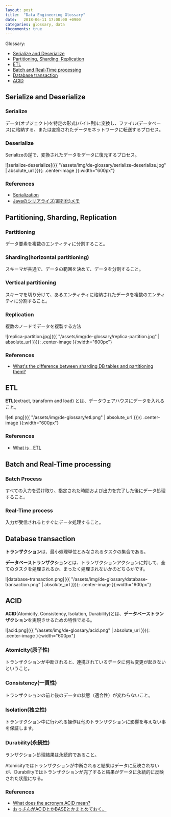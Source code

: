 ```yaml
---
layout: post
title:  "Data Engineering Glossary"
date:   2018-06-11 17:00:00 +0900
categories: glossary, data
fbcomments: true
---
```


Glossary:

- [Serialize and Deserialize](#serialize-and-deserialize)
- [Partitioning, Sharding, Replication](#partitioning-sharding-replication)
- [ETL](#etl)
- [Batch and Real-Time processing](#batch-and-real-time-processing)
- [Database transaction](#database-transaction)
- [ACID](#acid)




## Serialize and Deserialize

### Serialize
データ(オブジェクト)を特定の形式(バイト列)に変換し、ファイル(データベース)に格納する、または変換されたデータをネットワークに転送するプロセス。

### Deserialize
Serializeの逆で、変換されたデータをデータに復元するプロセス。


![serialize-deserialize]({{ "/assets/img/de-glossary/serialize-deserialize.jpg" | absolute_url }}){: .center-image }{:width="600px"}

### References
- [Serialization](https://en.wikipedia.org/wiki/Serialization)
- [Javaのシリアライズ(直列化)メモ](https://qiita.com/Sekky0905/items/b3c6776d10f183d8fc89)




## Partitioning, Sharding, Replication

### Partitioning
データ要素を複数のエンティティに分割すること。

### Sharding(horizontal partitioning)
スキーマが共通で、データの範囲を決めて、データを分割すること。

### Vertical partitioning
スキーマを切り分けて、あるエンティティに格納されたデータを複数のエンティティに分割すること。

### Replication
複数のノードでデータを複製する方法


![replica-partition.jpg]({{ "/assets/img/de-glossary/replica-partition.jpg" | absolute_url }}){: .center-image }{:width="600px"}

### References
- [What's the difference between sharding DB tables and partitioning them?](https://www.quora.com/Whats-the-difference-between-sharding-DB-tables-and-partitioning-them)



## ETL

**ETL**(extract, transform and load) とは、データウェアハウスにデータを入れること。

![etl.png]({{ "/assets/img/de-glossary/etl.png" | absolute_url }}){: .center-image }{:width="600px"}

### References
- [What is　ETL](https://www.quora.com/What-is-ETL)



## Batch and Real-Time processing

### Batch Process
すべての入力を受け取り、指定された時間および出力を完了した後にデータ処理すること。

### Real-Time process
入力が受信されるとすぐにデータ処理すること。



## Database transaction

**トランザクション**は、最小処理単位とみなされるタスクの集合である。

**データベーストランザクション**とは、トランザクションアクションに対して、全てのタスクを処理されるか、まったく処理されないかのどちらかです。

![database-transaction.png]({{ "/assets/img/de-glossary/database-transaction.png" | absolute_url }}){: .center-image }{:width="600px"}


## ACID

**ACID**(Atomicity, Consistency, Isolation, Durability)とは、**データベーストランザクション**を実現させるための特性である。

![acid.png]({{ "/assets/img/de-glossary/acid.png" | absolute_url }}){: .center-image }{:width="600px"}

### Atomicity(原子性)
トランザクションが中断されると、連携されているデータに何も変更が起きないということ。

### Consistency(一貫性)
トランザクションの前と後のデータの状態（適合性）が変わらないこと。

### Isolation(独立性)
トランザクション中に行われる操作は他のトランザクションに影響を与えない事を保証します。

### Durability(永続性)
ランザクション処理結果は永続的であること。

Atomicityではトランザクションが中断されると結果はデータに反映されないが、Durabilityではトランザクションが完了すると結果がデータに永続的に反映された状態になる。

### References
- [What does the acronym ACID mean?](https://www.quora.com/What-does-the-acronym-ACID-mean)
- [おっさんがACIDとかBASEとかまとめておく。](https://qiita.com/suziq99999/items/2e7037042b31a77b19c8)









